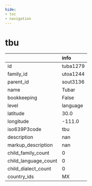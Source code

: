 ```yaml
---
hide:
- toc
- navigation
---
```

# tbu
|                      | info     |
|:---------------------|:---------|
| id                   | tuba1279 |
| family_id            | utoa1244 |
| parent_id            | sout3136 |
| name                 | Tubar    |
| bookkeeping          | False    |
| level                | language |
| latitude             | 30.0     |
| longitude            | -111.0   |
| iso639P3code         | tbu      |
| description          | nan      |
| markup_description   | nan      |
| child_family_count   | 0        |
| child_language_count | 0        |
| child_dialect_count  | 0        |
| country_ids          | MX       |